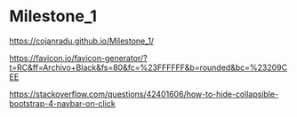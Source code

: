# Milestone_1

https://cojanradu.github.io/Milestone_1/






https://favicon.io/favicon-generator/?t=RC&ff=Archivo+Black&fs=80&fc=%23FFFFFF&b=rounded&bc=%23209CEE


https://stackoverflow.com/questions/42401606/how-to-hide-collapsible-bootstrap-4-navbar-on-click